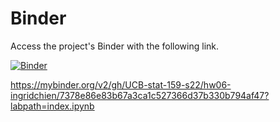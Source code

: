 # Binder

Access the project's Binder with the following link. 

[![Binder](https://mybinder.org/badge_logo.svg)](https://mybinder.org/v2/gh/UCB-stat-159-s22/hw06-ingridchien/7378e86e83b67a3ca1c527366d37b330b794af47?labpath=index.ipynb)

https://mybinder.org/v2/gh/UCB-stat-159-s22/hw06-ingridchien/7378e86e83b67a3ca1c527366d37b330b794af47?labpath=index.ipynb